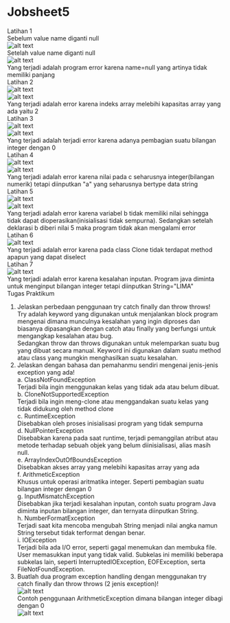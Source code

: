 # Jobsheet5
Latihan 1<br>
Sebelum value name diganti null<br>
![alt text](https://github.com/Raditya44/Jobsheet5/blob/master/1.1.PNG)<br>
Setelah value name diganti null<br>
![alt text](https://github.com/Raditya44/Jobsheet5/blob/master/1.2.PNG)<br>
Yang terjadi adalah program error karena name=null yang artinya tidak memiliki panjang<br>
Latihan 2<br>
![alt text](https://github.com/Raditya44/Jobsheet5/blob/master/2.1.PNG)<br>
![alt text](https://github.com/Raditya44/Jobsheet5/blob/master/2.2.PNG)<br>
Yang terjadi adalah error karena indeks array melebihi kapasitas array yang ada yaitu 2<br>
Latihan 3<br>
![alt text](https://github.com/Raditya44/Jobsheet5/blob/master/3.1.PNG)<br>
![alt text](https://github.com/Raditya44/Jobsheet5/blob/master/3.2.PNG)<br>
Yang terjadi adalah terjadi error karena adanya pembagian suatu bilangan integer dengan 0<br>
Latihan 4<br>
![alt text](https://github.com/Raditya44/Jobsheet5/blob/master/4.1.PNG)<br>
![alt text](https://github.com/Raditya44/Jobsheet5/blob/master/4.2.PNG)<br>
Yang terjadi adalah error karena nilai pada c seharusnya integer(bilangan numerik) tetapi  diinputkan "a" yang seharusnya bertype data string<br>
Latihan 5<br>
![alt text](https://github.com/Raditya44/Jobsheet5/blob/master/5.1.PNG)<br>
![alt text](https://github.com/Raditya44/Jobsheet5/blob/master/5.2.PNG)<br>
Yang terjadi adalah error karena variabel b tidak memiliki nilai sehingga tidak dapat dioperasikan(inisialisasi tidak sempurna). Sedangkan setelah deklarasi b diberi nilai 5 maka program tidak akan mengalami error<br>
Latihan 6<br>
![alt text](https://github.com/Raditya44/Jobsheet5/blob/master/6.1.PNG)<br>
Yang terjadi adalah error karena pada class Clone tidak terdapat method apapun yang dapat diselect<br>
Latihan 7<br>
![alt text](https://github.com/Raditya44/Jobsheet5/blob/master/7.1.PNG)<br>
Yang terjadi adalah error karena kesalahan inputan. Program java diminta untuk menginput bilangan integer tetapi diinputkan String="LIMA"<br>
Tugas Praktikum<br>
1.	Jelaskan perbedaan penggunaan try catch finally dan throw throws!<br>
Try adalah keyword yang digunakan untuk menjalankan block program mengenai dimana munculnya kesalahan yang ingin diproses dan biasanya dipasangkan dengan catch atau finally yang berfungsi untuk mengangkap kesalahan atau bug.<br>
Sedangkan throw dan throws digunakan untuk melemparkan suatu bug yang dibuat secara manual. Keyword ini digunakan dalam suatu method atau class yang mungkin menghasilkan suatu kesalahan.<br>
2.	Jelaskan dengan bahasa dan pemahanmu sendiri mengenai jenis-jenis exception yang ada!<br>
a.	ClassNotFoundException<br>
Terjadi bila ingin menggunakan kelas yang tidak ada atau belum dibuat. <br>
b.	CloneNotSupportedException <br>
Terjadi bila ingin meng-clone atau menggandakan suatu kelas yang tidak didukung oleh method clone<br>
c.	RuntimeException <br>
Disebabkan oleh proses inisialisasi program yang tidak sempurna<br>
d.	NullPointerException<br>
Disebabkan karena pada saat runtime, terjadi pemanggilan atribut atau metode terhadap sebuah objek yang belum diinisialisasi, alias masih null. <br>
e.	ArrayIndexOutOfBoundsException<br>
Disebabkan akses array yang melebihi kapasitas array yang ada <br>
f.	ArithmeticException<br>
Khusus untuk operasi aritmatika integer. Seperti pembagian suatu bilangan integer dengan 0<br>
g.	InputMismatchException<br>
Disebabkan jika terjadi kesalahan inputan, contoh suatu program Java diminta inputan bilangan integer, dan ternyata diinputkan String.<br>
h.	NumberFormatException <br>
Terjadi saat kita mencoba mengubah String menjadi nilai angka namun String tersebut tidak terformat dengan benar.<br>
i.	IOException<br>
Terjadi bila ada I/O error, seperti gagal menemukan dan membuka file. User memasukkan input yang tidak valid. Subkelas ini memiliki beberapa subkelas lain, seperti InterruptedIOException, EOFException, serta FileNotFoundException.<br>
3.	Buatlah dua program exception handling dengan menggunakan try catch finally dan throw throws (2 jenis exception)!<br>
![alt text](https://github.com/Raditya44/Jobsheet5/blob/master/TP1.PNG)<br>
Contoh penggunaan ArithmeticException dimana bilangan integer dibagi dengan 0<br>
![alt text](https://github.com/Raditya44/Jobsheet5/blob/master/TP2.PNG)<br>

